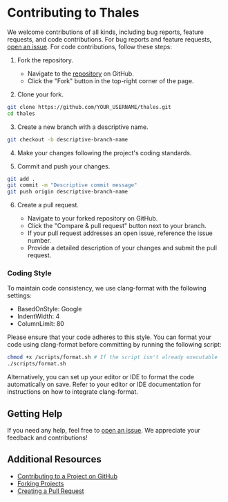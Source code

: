 # Contributing to Thales

We welcome contributions of all kinds, including bug reports, feature requests, and code contributions. For bug reports and feature requests, [open an issue](https://github.com/cm-jones/thales/issues/new). For code contributions, follow these steps:

1. Fork the repository.

   - Navigate to the [repository](https://github.com/cm-jones/thales) on GitHub.
   - Click the "Fork" button in the top-right corner of the page.

2. Clone your fork.

```sh
git clone https://github.com/YOUR_USERNAME/thales.git
cd thales
```

3. Create a new branch with a descriptive name.

```sh
git checkout -b descriptive-branch-name
```

4. Make your changes following the project's coding standards.

5. Commit and push your changes.

```sh
git add .
git commit -m "Descriptive commit message"
git push origin descriptive-branch-name
```

6. Create a pull request.

   - Navigate to your forked repository on GitHub.
   - Click the "Compare & pull request" button next to your branch.
   - If your pull request addresses an open issue, reference the issue number.
   - Provide a detailed description of your changes and submit the pull request.

### Coding Style

To maintain code consistency, we use clang-format with the following settings:

- BasedOnStyle: Google
- IndentWidth: 4
- ColumnLimit: 80

Please ensure that your code adheres to this style. You can format your code using clang-format before committing by running the following script:

```sh
chmod +x /scripts/format.sh # If the script isn't already executable
./scripts/format.sh
```

Alternatively, you can set up your editor or IDE to format the code automatically on save. Refer to your editor or IDE documentation for instructions on how to integrate clang-format.

## Getting Help

If you need any help, feel free to [open an issue](https://github.com/cm-jones/thales/issues/new). We appreciate your feedback and contributions!

## Additional Resources

- [Contributing to a Project on GitHub](https://docs.github.com/en/get-started/exploring-projects-on-github/contributing-to-a-project)
- [Forking Projects](https://guides.github.com/activities/forking/)
- [Creating a Pull Request](https://docs.github.com/en/github/collaborating-with-issues-and-pull-requests/creating-a-pull-request)
